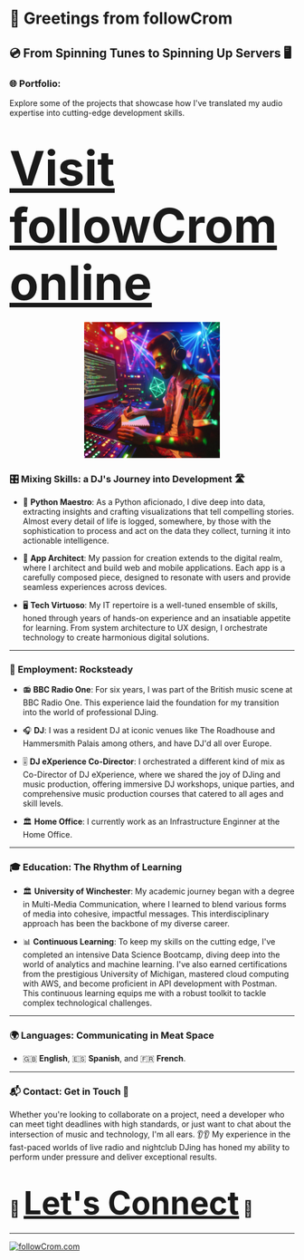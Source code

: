 # 👋 Greetings from followCrom

## 💿 From Spinning Tunes to Spinning Up Servers 🖥

### 🌐 Portfolio:

Explore some of the projects that showcase how I've translated my audio expertise into cutting-edge development skills.

<h1><a href="https://followcrom.com" style="font-size:3em; text-decoration:underline;">Visit followCrom online</a></h1>

<p align="center"><img src="imgs/dj_dev.png" width="240"/></p>

### 🎛️ Mixing Skills: a DJ's Journey into Development 🛣️

- 🐍 **Python Maestro**: As a Python aficionado, I dive deep into data, extracting insights and crafting visualizations that tell compelling stories. Almost every detail of life is logged, somewhere, by those with the sophistication to process and act on the data they collect, turning it into actionable intelligence.

- 📱 **App Architect**: My passion for creation extends to the digital realm, where I architect and build web and mobile applications. Each app is a carefully composed piece, designed to resonate with users and provide seamless experiences across devices.

- 🖥️ **Tech Virtuoso**: My IT repertoire is a well-tuned ensemble of skills, honed through years of hands-on experience and an insatiable appetite for learning. From system architecture to UX design, I orchestrate technology to create harmonious digital solutions.

---

### 💼 Employment: Rocksteady

- 📻 **BBC Radio One**: For six years, I was part of the British music scene at BBC Radio One. This experience laid the foundation for my transition into the world of professional DJing.

- 🎧 **DJ**: I was a resident DJ at iconic venues like The Roadhouse and Hammersmith Palais among others, and have DJ'd all over Europe.

- 🎚️ **DJ eXperience Co-Director**: I orchestrated a different kind of mix as Co-Director of DJ eXperience, where we shared the joy of DJing and music production, offering immersive DJ workshops, unique parties, and comprehensive music production courses that catered to all ages and skill levels.

- 🏛 **Home Office**: I currently work as an Infrastructure Enginner at the Home Office.

---

### 🎓 Education: The Rhythm of Learning

- 🏛️ **University of Winchester**: My academic journey began with a degree in Multi-Media Communication, where I learned to blend various forms of media into cohesive, impactful messages. This interdisciplinary approach has been the backbone of my diverse career.

- 📊 **Continuous Learning**: To keep my skills on the cutting edge, I've completed an intensive Data Science Bootcamp, diving deep into the world of analytics and machine learning. I've also earned certifications from the prestigious University of Michigan, mastered cloud computing with AWS, and become proficient in API development with Postman. This continuous learning equips me with a robust toolkit to tackle complex technological challenges.

---

### 🌍 Languages: Communicating in Meat Space

- 🇬🇧 **English**, 🇪🇸 **Spanish**, and 🇫🇷 **French**.

---

### 📬 Contact: Get in Touch 📨

Whether you're looking to collaborate on a project, need a developer who can meet tight deadlines with high standards, or just want to chat about the intersection of music and technology, I'm all ears. 👂👂 My experience in the fast-paced worlds of live radio and nightclub DJing has honed my ability to perform under pressure and deliver exceptional results.

<h1>🤝 <a href="https://followcrom.com/contact/contact.php" style="font-size:2em; text-decoration:underline;">Let's Connect</a> 🚀</h1>

---

[![followCrom.com](https://img.shields.io/badge/Discover%20More-followCrom.com-blue?style=for-the-badge)](http://followcrom.com)